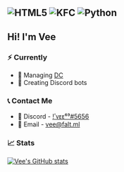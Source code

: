
<img alt="HTML5" src="https://img.shields.io/badge/html5%20-%23E34F26.svg?&style=for-the-badge&logo=html5&logoColor=white"/> <img alt="KFC" src="https://img.shields.io/badge/KFC-F40027?style=for-the-badge&logo=kfc&logoColor=white"/> <img alt="Python" src="https://img.shields.io/badge/python%20-%2314354C.svg?&style=for-the-badge&logo=python&logoColor=white"/>
---
## Hi! I'm Vee

### ⚡ Currently 
- 🧰 Managing [DC](https://discord.gg/dankers)
- 🤖 Creating Discord bots

### 📞 Contact Me
- 💭 Discord - [!ٴᴠᴇᴇ⁶⁹#5656](https://discord.com/users/427476505455624193) 
- 📩 Email   - vee@falt.ml

### 📈 Stats  
[![Vee's GitHub stats](https://github-readme-stats.vercel.app/api?username=vee-git&count_private=true&theme=solarized-light)](https://github.com/anuraghazra/github-readme-stats)
